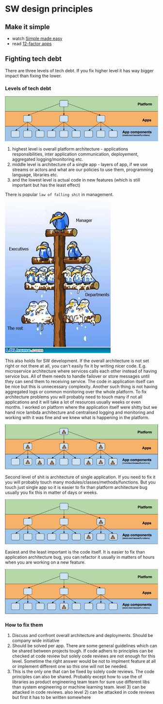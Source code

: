# SW design principles

## Make it simple
* watch [Simple made easy](https://www.infoq.com/presentations/Simple-Made-Easy) 
* read [12-factor apps](https://12factor.net/)

## Fighting tech debt

There are three levels of tech debt. If you fix higher level it has way bigger impact than fixing the lower.

### Levels of tech debt

![levels](levels.jpg)

1) highest level is overall platform architecture - applications responsibilities, inter application communication, deployement,  aggregated logging/monitoring etc.
2) middle level is architecture of a single app - layers of app, if we use streams or actors and what are our policies to use them, programming language, libraries etc.
3) and the lowest level is actual code in new features (which is still important but has the least effect)

There is popular `law of falling shit` in management.

![birds](birds.jpg)

This also holds for SW development. If the overall architecture is not set right or not there at all, you can't easily fix it by writing nicer code. E.g. microservice architecture where services calls each other instead of having service bus. All of them needs to handle failover or store messages until they can send them to receiving service. The code in application itself can be nice but this is unnecessary complexity. Another such thing is not having aggregated logs or common monitoring over the whole platform. To fix architecture problems you will probably need to touch many if not all applications and it will take a lot of resources usually weeks or even months. I worked on platform where the application itself were shitty but we hand nice lambda architecture and centralised logging and monitoring and working with it was fine and we knew what is happening in the platform.

![levels_shit_1](levels_shit_1.jpg)

Second level of shit is architecture of single application. If you need to fix it you will probably touch many modules/classes/methods/functions. But you touch just single app so it is easier to fix than platform architecture bug usually you fix this in matter of days or weeks.

![levels_shit_2](levels_shit_2.jpg)

Easiest and the least important is the code itself. It is easier to fix than application architecture bug, you can refactor it usually in matters of hours when you are working on a new feature.

![levels_shit_3](levels_shit_3.jpg)  

### How to fix them
1) Discuss and confront overall architecture and deployments. Should be company wide initiative
2) Should be solved per app. There are some general guidelines which can be shared between projects tough. If code adhers to principles can be checked at code review but solely code reviews are not enough for this level. Sometime the right answer would be not to implment feature at all or implement different one so this one will not be needed. 
3) This is the only one that can be fixed by solely code reviews. The code principles can also be shared. Probably except how to use the of libraries as product engineering team team for sure use different libs than system engineering or machine learning team. level 3) can be attacked in code reviews. also level 2) can be attacked in code reviews but first it has to be written somewhere
